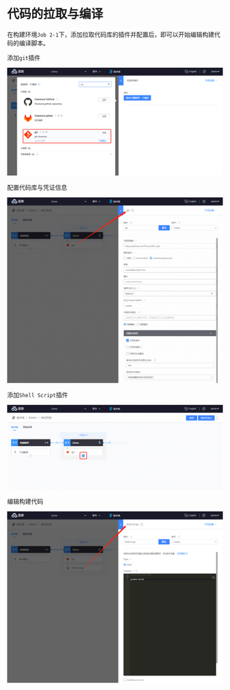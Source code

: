 # 代码的拉取与编译

在构建环境`Job 2-1`下，添加拉取代码库的插件并配置后，即可以开始编辑构建代码的编译脚本。


添加`git`插件

![添加插件](../assets/code_lib_1.png)


配置代码库与凭证信息

![配置插件](../assets/code_lib_2.png)


添加`Shell Script`插件

![添加插件](../assets/build_1.png)


编辑构建代码

![编辑脚本](../assets/build_2.png)